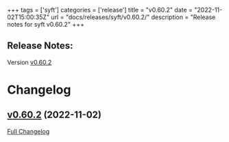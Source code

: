 +++
tags = ['syft']
categories = ['release']
title = "v0.60.2"
date = "2022-11-02T15:00:35Z"
url = "docs/releases/syft/v0.60.2/"
description = "Release notes for syft v0.60.2"
+++

## Release Notes:
Version [v0.60.2](https://github.com/anchore/syft/releases/tag/v0.60.2)

# Changelog

## [v0.60.2](https://github.com/anchore/syft/tree/v0.60.2) (2022-11-02)

[Full Changelog](https://github.com/anchore/syft/compare/v0.60.1...v0.60.2)
